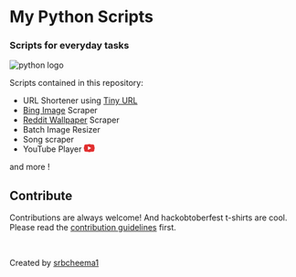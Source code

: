 # My Python Scripts
### Scripts for everyday tasks

![python logo](https://www.python.org/static/community_logos/python-powered-w-200x80.png)

Scripts contained in this repository:
- URL Shortener using [Tiny URL](http://tinyurl.com)
- [Bing Image](https://www.bing.com/images/) Scraper
- [Reddit Wallpaper](https://www.reddit.com/r/wallpapers/) Scraper
- Batch Image Resizer
- Song scraper
- YouTube Player  ![YouTube Player Icon](/Icons/youTubeIcon.png "YouTube Player")

and more !

## Contribute

Contributions are always welcome! And hackobtoberfest t-shirts are cool.
Please read the [contribution guidelines](contributing.md) first.

<br>

Created by [srbcheema1](https://github.com/srbcheema1)
